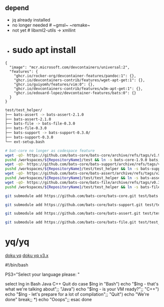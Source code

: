 ## depend
- jq already installed
- no longer needed # ~gmsl~ ~remake~ 
- not yet # libxml2-utils ->  xmllint
- # sudo apt install 

``` docker
{
  "image": "mcr.microsoft.com/devcontainers/universal:2",
  "features": {
    "ghcr.io/rocker-org/devcontainer-features/pandoc:1": {},
    "ghcr.io/devcontainers-contrib/features/wget-apt-get:1": {},
    "ghcr.io/guiyomh/features/vim:0": {},
    "ghcr.io/devcontainers-contrib/features/w3m-apt-get:1": {},
    "ghcr.io/edouard-lopez/devcontainer-features/bats:0": {}
  }
}

```

``` bash
test/test_helper/
├── bats-assert -> bats-assert-2.1.0
├── bats-assert-2.1.0
├── bats-file -> bats-file-0.3.0
├── bats-file-0.3.0
├── bats-support -> bats-support-0.3.0/
├── bats-support-0.3.0
└── ext-setup.bash
```

``` bash
# bat-core no longer as codespace feature
wget -qO- https://github.com/bats-core/bats-core/archive/refs/tags/v1.9.0.tar.gz    | tar xvz -C /workspaces/${RepositoryName}/test
pushd /workspaces/${RepositoryName}/test && ln -s bats-core-1.9.0 bats; popd
wget -qO- https://github.com/bats-core/bats-support/archive/refs/tags/v0.3.0.tar.gz | tar xvz -C /workspaces/${RepositoryName}/test/test_helper
pushd /workspaces/${RepositoryName}/test/test_helper && ln -s bats-support-0.3.0 bats-support; popd
wget -qO- https://github.com/bats-core/bats-assert/archive/refs/tags/v2.1.0.tar.gz  | tar xvz -C /workspaces/${RepositoryName}/test/test_helper
pushd /workspaces/${RepositoryName}/test/test_helper && ln -s bats-assert-2.1.0 bats-assert; popd
wget -qO- https://github.com/bats-core/bats-file/archive/refs/tags/v0.3.0.tar.gz    | tar xvz -C /workspaces/${RepositoryName}/test/test_helper
pushd /workspaces/${RepositoryName}/test/test_helper && ln -s bats-file-0.3.0 bats-file; popd

git submodule add https://github.com/bats-core/bats-core.git test/bats

git submodule add https://github.com/bats-core/bats-support.git test/test_helper/bats-support

git submodule add https://github.com/bats-core/bats-assert.git test/test_helper/bats-assert

git submodule add https://github.com/bats-core/bats-file.git test/test_helper/bats-file
```

# yq/yq
[doku yq](https://mikefarah.gitbook.io/yq/)
[doku yq v3.x](https://mikefarah.gitbook.io/yq/v/v3.x/)


#!/bin/bash

PS3="Select your language please: "

select lng in Bash Java C++ Quit
do
    case $lng in
        "Bash")
            echo "$lng - that's what we're talking about";;
        "Java")
           echo "$lng - is your VM ready?";;
        "C++")
           echo "$lng - let's prepare for a lot of compilation";;
        "Quit")
           echo "We're done"
           break;;
        *)
           echo "Ooops";;
    esac
done
